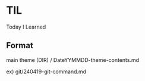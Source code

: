 # TIL
Today I Learned

## Format
main theme (DIR) / DateYYMMDD-theme-contents.md

ex) git/240419-git-command.md


